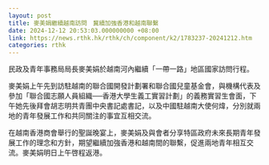 ```yaml
---
layout: post
title: 麥美娟繼續越南訪問　冀續加強香港和越南聯繫
date: 2024-12-12 20:53:03.000000000 +08:00
link: https://news.rthk.hk/rthk/ch/component/k2/1783237-20241212.htm
categories: rthk
---
```


民政及青年事務局局長麥美娟於越南河內繼續「一帶一路」地區國家訪問行程。

麥美娟上午先到訪駐越南的聯合國開發計劃署和聯合國兒童基金會，與機構代表及參加「聯合國志願人員組織──香港大學生義工實習計劃」的義務實習生會面，下午她先後拜會胡志明共青團中央書記處書記，以及中國駐越南大使何煒，分別就兩地的青年發展工作和共同關注的事宜互相交流。

在越南香港商會舉行的聖誕晚宴上，麥美娟及與會者分享特區政府未來長期青年發展工作的理念和方針，期望繼續加強香港和越南間的聯繫，促進兩地青年相互交流。麥美娟明日上午啓程返港。

